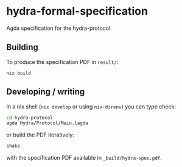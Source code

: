# hydra-formal-specification

Agda specification for the hydra-protocol.

## Building

To produce the specification PDF in `result/`:

```
nix build
```

## Developing / writing

In a nix shell (`nix develop` or using `nix-direnv`) you can type check:
```sh
cd hydra-protocol
agda Hydra/Protocol/Main.lagda
```

or build the PDF iteratively:
``` sh
shake
```

with the specification PDF available in `_build/hydra-spec.pdf`.
